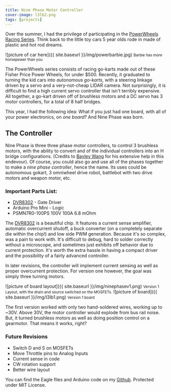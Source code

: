 ```yaml
---
title: Nine Phase Motor Controller
cover-image: l3lb2.png
tags: [projects]
---
```


Over the summer, I had the privilege of participating in the [PowerWheels Racing Series][ppprs]. Think back to the little toy cars 5 year olds rode in made of plastic and hot rod dreams. 

![picture of car here]({{ site.baseurl }}/img/powerbarbie.jpg) <small>Barbie has more horsepower than you</small>

The PowerWheels series consists of racing go-karts made out of these Fisher Price Power Wheels, for under $500. Recently, it graduated to turning the kid cars into *autonomous go-karts*, with a steering linkage driven by a servo and a very-not-cheap LIDAR camera. Not surprisingly, it is difficult to find a high current servo controller that isn't terribly expensive. All together, a go-kart driven off of brushless motors and a DC servo has 3 motor controllers, for a total of 8 half bridges.

This year, I had the following idea: What if you just had one board, with all of your power electronics, on *one board*? And Nine Phase was born.

## The Controller ##
Nine Phase is three three phase motor controllers, to control 3 brushless motors, with the ability to convert and of the individual controllers into an H bridge configurations. (Credits to [Bayley Wang][bayley] for his extensive help in this endevour). Of course, you could also go and use all of the phases together to make a *nine phase controller*, hence the name. Its uses could be autonomous gokart, 3 omniwheel drive robot, battlebot with two drive motors and weapon motor, etc. 

### Important Parts List: ###
* [DVR8302][dvr] - Gate Driver
* Arduino Pro Mini - Logic 
* PSMN7R0-100PS 100V 100A 6.8 mOhm 

The [DVR8302][dvr] is a beautiful chip. It features a current sense amplifier, automatic overcurrent shutoff, a buck converter (on a completely separate die within the chip!) and low side PWM generation. 
Because it's so complex, was a pain to work with. It's difficult to debug, hard to solder correctly without a microscope, and sometimes just exhibits off behavior due to current protection. It's worth the extra hassle in having a compact driver and the possibility of a fairly advanced controller.

In later revisions, the controller will implement current sensing as well as proper overcurrent protection. For version one however, the goal was simply three turning motors. 

![picture of board layout]({{ site.baseurl }}/img/ninephasev1.png) <small>Version 1 Layout, with the drain and source switched on the MOSFETs.</small>
![picture of board]({{ site.baseurl }}/img/l3lb1.png) <small>Version 1 board</small>

The first version worked with only two hand-soldered wires, working up to ~30V. Above 30V, the motor controller would explode from bus rail noise. But, it turned brushless motors as well as doing position control on a gearmotor. That means it works, right?

### Future Revisions ###
* Switch D and S on MOSFETs
* Move Throttle pins to Analog Inputs
* Current sense in code
* CW rotation support
* Better wire layout

 You can find the Eagle files and Arduino code on my [Github][ninephase]. Protected under MIT License. 



[anchorcms]:   https://anchorcms.com/
[jekyll]:      http://jekyllrb.com
[jekyll-gh]:   https://github.com/jekyll/jekyll
[jekyll-help]: https://github.com/jekyll/jekyll-help
[githubpages]: https://pages.github.com/
[mywebsite]:   https://github.com/rebeccali/holo-alfa/
[holoalfa]:    https://github.com/steinvc/holo-alfa
[ppprs]:       http://www.powerracingseries.org/
[dvr]:    	   http://www.ti.com/product/drv8302
[chainsawfet]: http://www.nxp.com/documents/data_sheet/PSMN7R0-100PS.pdf
[bayley]:      http://isopack.blogspot.com
[ninephase]:   https://github.com/rebeccali/ninephase